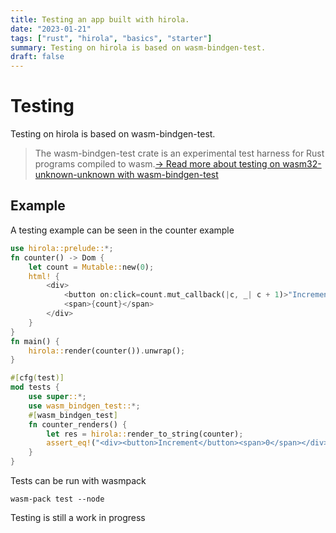 ```yaml
---
title: Testing an app built with hirola.
date: "2023-01-21"
tags: ["rust", "hirola", "basics", "starter"]
summary: Testing on hirola is based on wasm-bindgen-test.
draft: false
---
```


# Testing

Testing on hirola is based on wasm-bindgen-test.

> The wasm-bindgen-test crate is an experimental test harness for Rust programs compiled to wasm.[→ Read more about testing on wasm32-unknown-unknown with wasm-bindgen-test](https://rustwasm.github.io/wasm-bindgen/wasm-bindgen-test/index.html)

## Example

A testing example can be seen in the counter example

```rust
use hirola::prelude::*;
fn counter() -> Dom {
    let count = Mutable::new(0);
    html! {
        <div>
            <button on:click=count.mut_callback(|c, _| c + 1)>"Increment"</button>
            <span>{count}</span>
        </div>
    }
}
fn main() {
    hirola::render(counter()).unwrap();
}

#[cfg(test)]
mod tests {
    use super::*;
    use wasm_bindgen_test::*;
    #[wasm_bindgen_test]
    fn counter_renders() {
        let res = hirola::render_to_string(counter);
        assert_eq!("<div><button>Increment</button><span>0</span></div>", &res);
    }
}
```

Tests can be run with wasmpack

`wasm-pack test --node`

Testing is still a work in progress
